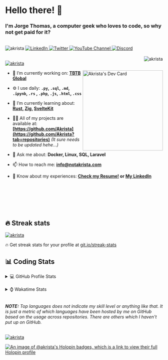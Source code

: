 # Hello there! 👋

### I'm Jorge Thomas, a computer geek who loves to code, so why not get paid for it?

</br>

<div align="left">
<img src="https://komarev.com/ghpvc/?username=akrista&label=Profile%20views&color=0e75b6&style=flat" alt="akrista" />
  <a href="https://www.linkedin.com/in/akrista/">
    <img
      src="https://img.shields.io/static/v1?logo=linkedin&style=flat&color=0072b1&label=LinkedIn&message=%E2%9B%B3"
      alt="LinkedIn"
    />
  </a>
  <a href="https://twitter.com/akristax">
    <img
      src="https://img.shields.io/badge/follow-%40akristax-1DA1F2?logo=twitter&style=flat&label=Twitter&color=0072b1&logoColor=ffffff"
      alt="Twitter"
    />
  </a>
    <a href="https://www.youtube.com/channel/UCXJa_ZGSEtalwFNbsupmjtg">
<img alt="YouTube Channel" src="https://img.shields.io/youtube/channel/subscribers/UCXJa_ZGSEtalwFNbsupmjtg?style=flat&color=0072b1&logoColor=ffffff&logo=youtube&label=Youtube">
  </a>
      <a href="https://discordapp.com/users/Akrista#1410">
<img alt="Discord" src="https://img.shields.io/discord/354241190947717120?style=flat&color=0072b1&logoColor=ffffff&logo=discord&label=Discord">
  </a>
<!--   <a href="https://www.threads.net/@notakrista"> -->
<!--     <img src="https://thread-count.vercel.app/thread-count/notakrista" alt="Akrista's Threads Account"> -->
<!-- </a> -->
  </br>
  </br>
  <a href="https://discordapp.com/users/Akrista#1410">
  <img align="right" src="https://lanyard.cnrad.dev/api/130525871277735937" alt="akrista" />
  </a>

  <p align="left">
  <a href="https://github.com/ryo-ma/github-profile-trophy">
  <img src="https://github-profile-trophy.vercel.app/?username=akrista&theme=gruvbox&no-bg=true&row=2&column=3&no-frame=true" alt="akrista" />
  </a>
  </p>

<!--   <a href="https://github.com/kittinan/spotify-github-profile" target="_blank"> -->
<!-- <img -->
<!--       width="256" -->
<!--       align="right" -->
<!--       src="https://spotify-github-profile.vercel.app/api/view?uid=21ca7hmfvx4lpeb37y7fs2vpq&cover_image=true&theme=default&show_offline=false&background_color=121212&interchange=false" -->
<!--       alt="Akrista's Spotify" -->
<!--     /> -->
<!-- </a> -->

<a href="https://app.daily.dev/akrista"><img src="https://api.daily.dev/devcards/v2/nQnOqdJn5BJngPoIsO4MP.png?type=default&r=hj6" width="256" align="right" alt="Akrista's Dev Card"/></a>

- 🔭 I’m currently working on: **[TBTB Global](https://tbtb.global/)**

- ⚙️ I use daily: **`.py`, `.sql`, `.md`, `.ipynb`, `.rs` , `.php`, `.js`, `.html`, `.css`**

- 🌱 I’m currently learning about: **[Rust](https://github.com/rust-lang/rust), [Zig](https://github.com/ziglang/zig), [SvelteKit](https://kit.svelte.dev/)**

- 👨‍💻 All of my projects are available at: **[https://github.com/Akrista](https://github.com/Akrista?tab=repositories)** _(It sure needs to be updated hehe...)_

- 💬 Ask me about: **Docker, Linux, SQL, Laravel**

- 📫 How to reach me: **info@notakrista.com**

- 📄 Know about my experiences: **[Check my Resume!](https://drive.google.com/file/d/1bDduXngJVVVsnUU1-Z36JSxIotYRIbOf/view?usp=drive_link) or [My LinkedIn](https://linkedin.com/in/akrista/)**

</br>
</br>
</br>
</br>
</br>

## 🔥 Streak stats

<a href="https://github.com/DenverCoder1/github-readme-streak-stats">
<img src="https://github-readme-streak-stats.herokuapp.com/?user=akrista&theme=gruvbox" alt="akrista" />
</a>

<p>🔥 Get streak stats for your profile at <a href="https://git.io/streak-stats">git.io/streak-stats</a></p>

## 📊 Coding Stats

<details>
<summary>💻 GitHub Profile Stats</summary>

</br>

<a href="https://github.com/anuraghazra/github-readme-stats">
<img src="https://github-readme-stats.vercel.app/api?username=akrista&show_icons=true&locale=en&theme=gruvbox" alt="Akrista's Github Stats" />
</a>

<a href="https://github.com/anuraghazra/github-readme-stats">
<img src="https://github-readme-stats.vercel.app/api/top-langs/?username=akrista&show_icons=true&locale=en&theme=gruvbox&layout=compact" alt="Most Used Languages" />
</a>

</details>

</br>

<details>
<summary>⌚ Wakatime Stats</summary>

</br>

<a href="https://github.com/anuraghazra/github-readme-stats">
<img src="https://github-readme-stats.vercel.app/api/wakatime?username=akrista&show_icons=true&locale=en&layout=compact&theme=gruvbox" alt="akrista" />
</a>

</br>

<!--START_SECTION:waka-->
![Code Time](http://img.shields.io/badge/Code%20Time-6%2C152%20hrs%2032%20mins-blue)

![Lines of code](https://img.shields.io/badge/From%20Hello%20World%20I%27ve%20Written-24.7%20million%20lines%20of%20code-blue)

**🐱 My GitHub Data** 

> 📦 384.7 kB Used in GitHub's Storage 
 > 
> 🏆 341 Contributions in the Year 2024
 > 
> 💼 Opted to Hire
 > 
> 📜 97 Public Repositories 
 > 
> 🔑 33 Private Repositories 
 > 
**I'm an Early 🐤** 

```text
🌞 Morning                1030 commits        ██████░░░░░░░░░░░░░░░░░░░   24.73 % 
🌆 Daytime                1370 commits        ████████░░░░░░░░░░░░░░░░░   32.89 % 
🌃 Evening                1688 commits        ██████████░░░░░░░░░░░░░░░   40.53 % 
🌙 Night                  77 commits          ░░░░░░░░░░░░░░░░░░░░░░░░░   01.85 % 
```
📅 **I'm Most Productive on Monday** 

```text
Monday                   1146 commits        ███████░░░░░░░░░░░░░░░░░░   27.52 % 
Tuesday                  595 commits         ████░░░░░░░░░░░░░░░░░░░░░   14.29 % 
Wednesday                482 commits         ███░░░░░░░░░░░░░░░░░░░░░░   11.57 % 
Thursday                 395 commits         ██░░░░░░░░░░░░░░░░░░░░░░░   09.48 % 
Friday                   425 commits         ███░░░░░░░░░░░░░░░░░░░░░░   10.20 % 
Saturday                 394 commits         ██░░░░░░░░░░░░░░░░░░░░░░░   09.46 % 
Sunday                   728 commits         ████░░░░░░░░░░░░░░░░░░░░░   17.48 % 
```


📊 **This Week I Spent My Time On** 

```text
🕑︎ Time Zone: America/Caracas

💬 Programming Languages: 
SQL                      26 hrs 47 mins      ███████████████░░░░░░░░░░   59.08 % 
PHP                      7 hrs 39 mins       ████░░░░░░░░░░░░░░░░░░░░░   16.90 % 
Markdown                 5 hrs 32 mins       ███░░░░░░░░░░░░░░░░░░░░░░   12.21 % 
YAML                     4 hrs 40 mins       ███░░░░░░░░░░░░░░░░░░░░░░   10.33 % 
Other                    22 mins             ░░░░░░░░░░░░░░░░░░░░░░░░░   00.82 % 

🔥 Editors: 
VS Code                  35 hrs 24 mins      ████████████████████░░░░░   78.11 % 
Neovim                   9 hrs 55 mins       █████░░░░░░░░░░░░░░░░░░░░   21.89 % 

💻 Operating System: 
Linux                    39 hrs 55 mins      ██████████████████████░░░   88.08 % 
Windows                  5 hrs 24 mins       ███░░░░░░░░░░░░░░░░░░░░░░   11.92 % 
```

**I Mostly Code in JavaScript** 

```text
PHP                      8 repos             ███░░░░░░░░░░░░░░░░░░░░░░   12.70 % 
HTML                     4 repos             ██░░░░░░░░░░░░░░░░░░░░░░░   06.35 % 
Rust                     3 repos             █░░░░░░░░░░░░░░░░░░░░░░░░   04.76 % 
TypeScript               2 repos             █░░░░░░░░░░░░░░░░░░░░░░░░   03.17 % 
C#                       1 repo              ░░░░░░░░░░░░░░░░░░░░░░░░░   01.59 % 
```




 Last Updated on 18/09/2024 00:27:23 UTC
<!--END_SECTION:waka-->

**These Readme stats are generated using github action [awesome-readme-stats](https://github.com/anmol098/waka-readme-stats)**

</details>

</br>

_**NOTE:** Top languages does not indicate my skill level or anything like that. It is just a metric of which languages have been hosted by me on GitHub based on the usage across repositories. There are others which I haven't put up on GitHub._

</br>

<a href="https://github.com/ashutosh00710/github-readme-activity-graph">
<img src="https://github-readme-activity-graph.vercel.app/graph?username=Akrista&theme=gruvbox" alt="akrista" />
</a>

</br>

[![An image of @akrista's Holopin badges, which is a link to view their full Holopin profile](https://holopin.me/akrista)](https://holopin.io/@akrista)
